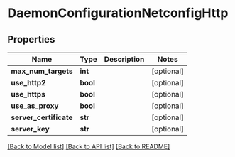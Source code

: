 # DaemonConfigurationNetconfigHttp

## Properties
Name | Type | Description | Notes
------------ | ------------- | ------------- | -------------
**max_num_targets** | **int** |  | [optional] 
**use_http2** | **bool** |  | [optional] 
**use_https** | **bool** |  | [optional] 
**use_as_proxy** | **bool** |  | [optional] 
**server_certificate** | **str** |  | [optional] 
**server_key** | **str** |  | [optional] 

[[Back to Model list]](../README.md#documentation-for-models) [[Back to API list]](../README.md#documentation-for-api-endpoints) [[Back to README]](../README.md)


